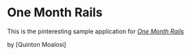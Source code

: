 # One Month Rails

This is the pinteresting sample application for [*One Month Rails*](http://onemonthrails.com)

by [Quinton Moalosi]